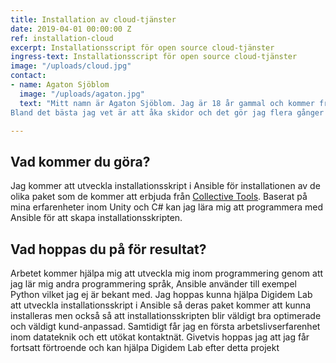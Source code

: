```yaml
---
title: Installation av cloud-tjänster
date: 2019-04-01 00:00:00 Z
ref: installation-cloud
excerpt: Installationsscript för open source cloud-tjänster
ingress-text: Installationsscript för open source cloud-tjänster
image: "/uploads/cloud.jpg"
contact:
- name: Agaton Sjöblom
  image: "/uploads/agaton.jpg"
  text: "Mitt namn är Agaton Sjöblom. Jag är 18 år gammal och kommer från Göteborg och går andra året på Teknikprogrammet. Mina styrkor är att jag är bra på att följa instruktioner och oavsett vilken arbetsuppgift jag får så gör jag mitt bästa att slutföra den så noggrant och bra som jag kan.
Bland det bästa jag vet är att åka skidor och det gör jag flera gånger om året. Jag gillar också teknik och jag anser mig vara väldigt bra på datorer. I skolan programmerar jag i en spelmotor, i kursen programmering och spelformgivning och sedan så har jag kursen CAD. Under senare tid har jag fått ett intresse för språk, så jag gillar att kolla upp ord inom svenska språket eller lära mig lite om något annat språk som latin. Det passar bra med mitt intresse av historia."

---
```


## Vad kommer du göra?
Jag kommer att utveckla installationsskript i Ansible för installationen av de olika paket som de kommer att erbjuda från [Collective Tools](https://collective.tools).
Baserat på mina erfarenheter inom Unity och C# kan jag lära mig att programmera med Ansible för att skapa installationsskripten.

## Vad hoppas du på för resultat?
Arbetet kommer hjälpa mig att utveckla mig inom programmering genom att jag lär mig andra programmering språk, Ansible använder till exempel Python vilket jag ej är bekant med.
Jag hoppas kunna hjälpa Digidem Lab att utveckla installationsskript i Ansible så deras paket kommer att kunna installeras men också så att installationsskripten blir väldigt bra optimerade och väldigt kund-anpassad.
Samtidigt får jag en första arbetslivserfarenhet inom datateknik och ett utökat kontaktnät.
Givetvis hoppas jag att jag får fortsatt förtroende och kan hjälpa Digidem Lab efter detta projekt
